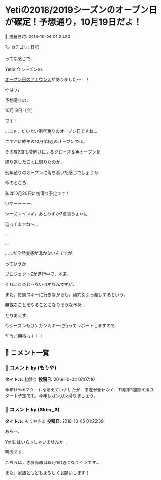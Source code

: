 # Yetiの2018/2019シーズンのオープン日が確定！予想通り，10月19日だよ！

📅 投稿日時: 2018-10-04 01:24:20

🏷️ カテゴリ: [日記](cc4b5682fb7b8b144980957a978653fb0.md)

ってな感じで．


Yetiの今シーズンの，


[オープン日のアナウンス](https://www.facebook.com/YetiSnowtown/posts/1897232343699466)がありました～！！





やはり，


予想通りの，


10月19日（金）


です！


…まぁ，だいたい例年通りのオープン日ですね…





さすがに昨年の10月第1週のオープンでは，


その後2度も雪解けによるクローズ＆再オープンを


繰り返したことに懲りたのか．


例年通りのオープンに落ち着いた感じでしょうか…





今のところ．


私は10月20日に初滑り予定です！


いやーーーー．


シーズンインが，あとわずか2週間ちょいに


迫ってますね～…


…


…


…まだ全然実感が湧かないんですが．





っていうか．


プロジェクトZが進行中で，本来，


それどころじゃないはずなんですが．





また，毎週スキーに行きながらも，契約＆引っ越しするという，


無謀なことをやることになりそうな予感…





とりあえず．


今シーズンもガンガンスキーに行ってレポートしますので．


乞うご期待っ！！！

## 💬 コメント一覧

### 💬 コメント by (もりや)
**タイトル**: 初滑り
**投稿日**: 2018-10-04 07:07:10

今年はYetiスタートを考えていましたが、予定が合わなく、11月第3週熊の湯スタート予定です。今年もガンガン滑りましょう。

### 💬 コメント by (Skier_S)
**タイトル**: もりやさま
**投稿日**: 2018-10-05 01:22:39

あら～．

Yetiにはいらっしゃいませんか…

残念です．

こちらは，志賀高原は12月第1週になりそうです…

また，家族ともどもよろしくお願いします！

